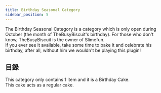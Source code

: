 ```yaml
---
title: Birthday Seasonal Category
sidebar_position: 5
---
```


The Birthday Seasonal Category is a category which is only open during October (the month of TheBusyBiscuit's birthday). For those who don't know, TheBusyBiscuit is the owner of Slimefun.  
If you ever see it available, take some time to bake it and celebrate his birthday, after all, without him we wouldn't be playing this plugin!

## 目錄

This category only contains 1 item and it is a Birthday Cake.  
This cake acts as a regular cake.
